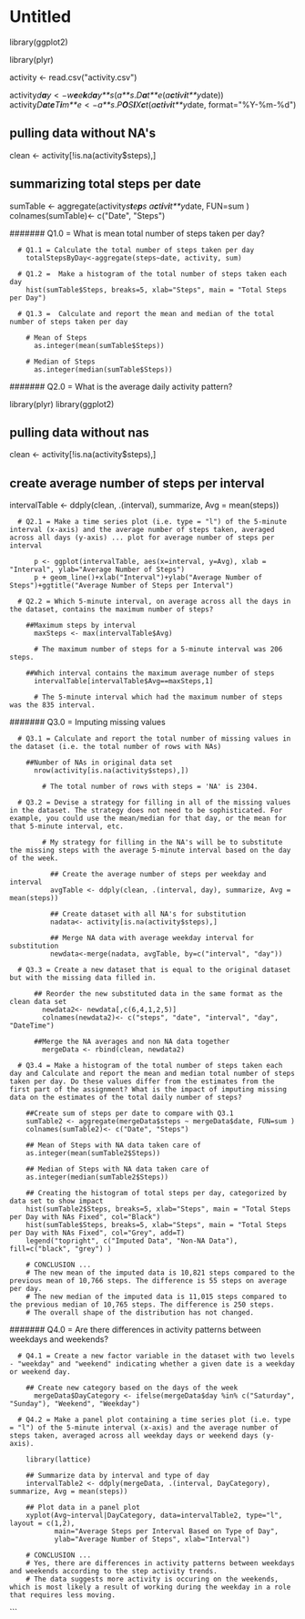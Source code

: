 Untitled
================

library(ggplot2)

library(plyr)

activity &lt;- read.csv("activity.csv")

activity*d**a**y* &lt; −*w**e**e**k**d**a**y**s*(*a**s*.*D**a**t**e*(*a**c**t**i**v**i**t**y*date)) activity*D**a**t**e**T**i**m**e* &lt; −*a**s*.*P**O**S**I**X**c**t*(*a**c**t**i**v**i**t**y*date, format="%Y-%m-%d")

pulling data without NA's
-------------------------

clean &lt;- activity\[!is.na(activity$steps),\]

summarizing total steps per date
--------------------------------

sumTable &lt;- aggregate(activity*s**t**e**p**s* *a**c**t**i**v**i**t**y*date, FUN=sum ) colnames(sumTable)&lt;- c("Date", "Steps")

####### Q1.0 = What is mean total number of steps taken per day?

      # Q1.1 = Calculate the total number of steps taken per day
        totalStepsByDay<-aggregate(steps~date, activity, sum)

      # Q1.2 =  Make a histogram of the total number of steps taken each day
        hist(sumTable$Steps, breaks=5, xlab="Steps", main = "Total Steps per Day")

      # Q1.3 =  Calculate and report the mean and median of the total number of steps taken per day

        # Mean of Steps
          as.integer(mean(sumTable$Steps))

        # Median of Steps
          as.integer(median(sumTable$Steps))

####### Q2.0 = What is the average daily activity pattern?

library(plyr) library(ggplot2)

pulling data without nas
------------------------

clean &lt;- activity\[!is.na(activity$steps),\]

create average number of steps per interval
-------------------------------------------

intervalTable &lt;- ddply(clean, .(interval), summarize, Avg = mean(steps))

      # Q2.1 = Make a time series plot (i.e. type = "l") of the 5-minute interval (x-axis) and the average number of steps taken, averaged across all days (y-axis) ... plot for average number of steps per interval

          p <- ggplot(intervalTable, aes(x=interval, y=Avg), xlab = "Interval", ylab="Average Number of Steps")
          p + geom_line()+xlab("Interval")+ylab("Average Number of Steps")+ggtitle("Average Number of Steps per Interval")

      # Q2.2 = Which 5-minute interval, on average across all the days in the dataset, contains the maximum number of steps?

        ##Maximum steps by interval
          maxSteps <- max(intervalTable$Avg)
        
          # The maximum number of steps for a 5-minute interval was 206 steps.
        
        ##Which interval contains the maximum average number of steps
          intervalTable[intervalTable$Avg==maxSteps,1]
        
          # The 5-minute interval which had the maximum number of steps was the 835 interval.

####### Q3.0 = Imputing missing values

      # Q3.1 = Calculate and report the total number of missing values in the dataset (i.e. the total number of rows with NAs)
        
        ##Number of NAs in original data set
          nrow(activity[is.na(activity$steps),])

            # The total number of rows with steps = 'NA' is 2304.

      # Q3.2 = Devise a strategy for filling in all of the missing values in the dataset. The strategy does not need to be sophisticated. For example, you could use the mean/median for that day, or the mean for that 5-minute interval, etc.

            # My strategy for filling in the NA's will be to substitute the missing steps with the average 5-minute interval based on the day of the week.

              ## Create the average number of steps per weekday and interval
              avgTable <- ddply(clean, .(interval, day), summarize, Avg = mean(steps))
              
              ## Create dataset with all NA's for substitution
              nadata<- activity[is.na(activity$steps),]
              
              ## Merge NA data with average weekday interval for substitution
              newdata<-merge(nadata, avgTable, by=c("interval", "day"))

      # Q3.3 = Create a new dataset that is equal to the original dataset but with the missing data filled in.

          ## Reorder the new substituted data in the same format as the clean data set
            newdata2<- newdata[,c(6,4,1,2,5)]
            colnames(newdata2)<- c("steps", "date", "interval", "day", "DateTime")
            
          ##Merge the NA averages and non NA data together
            mergeData <- rbind(clean, newdata2)

      # Q3.4 = Make a histogram of the total number of steps taken each day and Calculate and report the mean and median total number of steps taken per day. Do these values differ from the estimates from the first part of the assignment? What is the impact of imputing missing data on the estimates of the total daily number of steps?

        ##Create sum of steps per date to compare with Q3.1
        sumTable2 <- aggregate(mergeData$steps ~ mergeData$date, FUN=sum )
        colnames(sumTable2)<- c("Date", "Steps")
        
        ## Mean of Steps with NA data taken care of
        as.integer(mean(sumTable2$Steps))
        
        ## Median of Steps with NA data taken care of
        as.integer(median(sumTable2$Steps))
        
        ## Creating the histogram of total steps per day, categorized by data set to show impact
        hist(sumTable2$Steps, breaks=5, xlab="Steps", main = "Total Steps per Day with NAs Fixed", col="Black")
        hist(sumTable$Steps, breaks=5, xlab="Steps", main = "Total Steps per Day with NAs Fixed", col="Grey", add=T)
        legend("topright", c("Imputed Data", "Non-NA Data"), fill=c("black", "grey") )
        
        # CONCLUSION ...
        # The new mean of the imputed data is 10,821 steps compared to the previous mean of 10,766 steps. The difference is 55 steps on average per day.
        # The new median of the imputed data is 11,015 steps compared to the previous median of 10,765 steps. The difference is 250 steps.
        # The overall shape of the distribution has not changed.

####### Q4.0 = Are there differences in activity patterns between weekdays and weekends?

      # Q4.1 = Create a new factor variable in the dataset with two levels - "weekday" and "weekend" indicating whether a given date is a weekday or weekend day.

        ## Create new category based on the days of the week
          mergeData$DayCategory <- ifelse(mergeData$day %in% c("Saturday", "Sunday"), "Weekend", "Weekday")

      # Q4.2 = Make a panel plot containing a time series plot (i.e. type = "l") of the 5-minute interval (x-axis) and the average number of steps taken, averaged across all weekday days or weekend days (y-axis). 
              
        library(lattice) 
        
        ## Summarize data by interval and type of day
        intervalTable2 <- ddply(mergeData, .(interval, DayCategory), summarize, Avg = mean(steps))
        
        ## Plot data in a panel plot
        xyplot(Avg~interval|DayCategory, data=intervalTable2, type="l",  layout = c(1,2),
               main="Average Steps per Interval Based on Type of Day", 
               ylab="Average Number of Steps", xlab="Interval")
        
        # CONCLUSION ...
        # Yes, there are differences in activity patterns between weekdays and weekends according to the step activity trends. 
        # The data suggests more activity is occuring on the weekends, which is most likely a result of working during the weekday in a role that requires less moving.

\`\`\`
